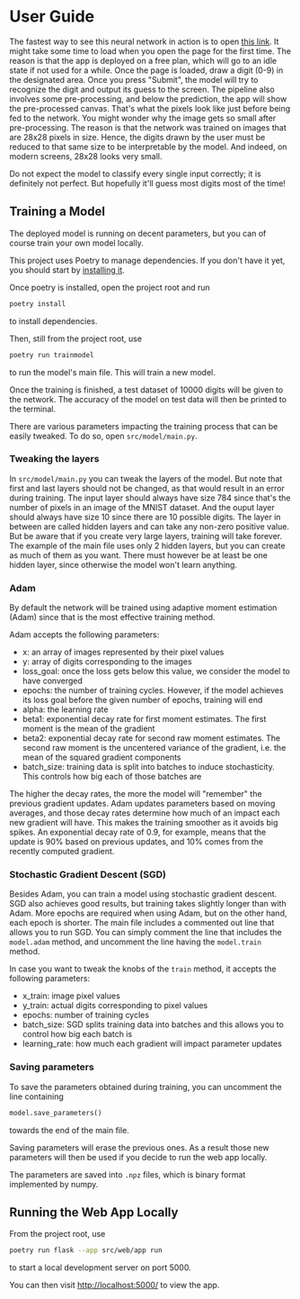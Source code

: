 # User Guide

The fastest way to see this neural network in action is to open
[this link](https://neural-network-jd02.onrender.com/).
It might take some time to load when you open the page for the first time.
The reason is that the app is deployed on a free plan, which will go to an idle state if not used for a while.
Once the page is loaded, draw a digit (0-9) in the designated area.
Once you press "Submit", the model will try to recognize the digit and
output its guess to the screen.
The pipeline also involves some pre-processing, and below the prediction,
the app will show the pre-processed canvas.
That's what the pixels look like just before being fed to the network.
You might wonder why the image gets so small after pre-processing.
The reason is that the network was trained on images that are 28x28 pixels in size.
Hence, the digits drawn by the user must be reduced to that same size to be interpretable by the model.
And indeed, on modern screens, 28x28 looks very small.

Do not expect the model to classify every single input correctly; it is definitely not perfect.
But hopefully it'll guess most digits most of the time!

## Training a Model

The deployed model is running on decent parameters, but you can of course train your own model locally.

This project uses Poetry to manage dependencies. If you don't have it yet,
you should start by [installing it](https://python-poetry.org/docs/).

Once poetry is installed, open the project root and run

```bash
poetry install
```

to install dependencies.

Then, still from the project root, use

```bash
poetry run trainmodel
```

to run the model's main file. This will train a new model.

Once the training is finished, a test dataset of 10000 digits will be given to the network.
The accuracy of the model on test data will then be printed to the terminal.

There are various parameters impacting the training process that can be easily tweaked.
To do so, open `src/model/main.py`.

### Tweaking the layers

In `src/model/main.py` you can tweak the layers of the model.
But note that first and last layers should not be changed, as that would result in an error
during training. The input layer should always have size 784 since that's the number of
pixels in an image of the MNIST dataset. And the ouput layer should always have size 10 since
there are 10 possible digits.
The layer in between are called hidden layers and can take any non-zero positive value.
But be aware that if you create very large layers, training will take forever.
The example of the main file uses only 2 hidden layers, but you can create
as much of them as you want. There must however be at least be one hidden layer,
since otherwise the model won't learn anything.

### Adam

By default the network will be trained using adaptive moment estimation (Adam) since that
is the most effective training method.

Adam accepts the following parameters:
- x: an array of images represented by their pixel values
- y: array of digits corresponding to the images
- loss_goal: once the loss gets below this value, we consider the model to have converged
- epochs: the number of training cycles. However, if the model achieves its loss goal
  before the given number of epochs, training will end
- alpha: the learning rate
- beta1: exponential decay rate for first moment estimates. The first moment is the mean
  of the gradient
- beta2: exponential decay rate for second raw moment estimates. The second raw moment is the
  uncentered variance of the gradient, i.e. the mean of the squared gradient components
- batch_size: training data is split into batches to induce stochasticity. This controls
  how big each of those batches are

The higher the decay rates, the more the model will "remember" the previous gradient updates.
Adam updates parameters based on moving averages, and those decay rates determine how
much of an impact each new gradient will have.
This makes the training smoother as it avoids big spikes.
An exponential decay rate of 0.9,
for example, means that the update is 90% based on previous updates, and 10%
comes from the recently computed gradient.

### Stochastic Gradient Descent (SGD)

Besides Adam, you can train a model using stochastic gradient descent.
SGD also achieves good results, but training takes slightly longer than with Adam.
More epochs are required when using Adam, but on the other hand, each epoch is shorter.
The main file includes a commented out line that allows you to run SGD.
You can simply comment the line that includes the `model.adam` method, and uncomment the line
having the `model.train` method.

In case you want to tweak the knobs of the `train` method,
it accepts the following parameters:
- x_train: image pixel values
- y_train: actual digits corresponding to pixel values
- epochs: number of training cycles
- batch_size: SGD splits training data into batches and this allows you to control
  how big each batch is
- learning_rate: how much each gradient will impact parameter updates

### Saving parameters

To save the parameters obtained during training, you can uncomment the line containing

```python
model.save_parameters()
```

towards the end of the main file.

Saving parameters will erase the previous ones. As a result those new parameters
will then be used if you decide to run the web app locally.

The parameters are saved into `.npz` files, which is binary format implemented by numpy.

## Running the Web App Locally

From the project root, use

```bash
poetry run flask --app src/web/app run
```

to start a local development server on port 5000.

You can then visit <http://localhost:5000/> to view the app.
